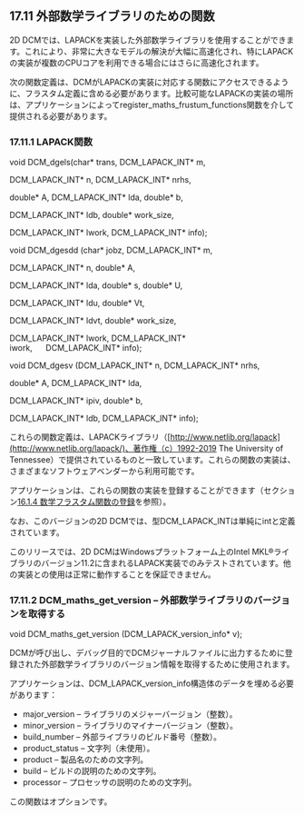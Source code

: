 ## 17.11 外部数学ライブラリのための関数

2D DCMでは、LAPACKを実装した外部数学ライブラリを使用することができます。これにより、非常に大きなモデルの解決が大幅に高速化され、特にLAPACKの実装が複数のCPUコアを利用できる場合にはさらに高速化されます。

次の関数定義は、DCMがLAPACKの実装に対応する関数にアクセスできるように、フラスタム定義に含める必要があります。比較可能なLAPACKの実装の場所は、アプリケーションによってregister_maths_frustum_functions関数を介して提供される必要があります。

### 17.11.1 LAPACK関数

void DCM\_dgels(char\* trans, DCM\_LAPACK\_INT\* m,

DCM\_LAPACK\_INT\* n, DCM\_LAPACK\_INT\* nrhs,

double\* A, DCM\_LAPACK\_INT\* lda, double\* b,

DCM\_LAPACK\_INT\* ldb, double\* work\_size,

DCM\_LAPACK\_INT\* lwork, DCM\_LAPACK\_INT\* info);

void DCM\_dgesdd (char\* jobz, DCM\_LAPACK\_INT\* m,

DCM\_LAPACK\_INT\* n, double\* A,

DCM\_LAPACK\_INT\* lda, double\* s, double\* U,

DCM\_LAPACK\_INT\* ldu, double\* Vt,

DCM\_LAPACK\_INT\* ldvt, double\* work\_size,

DCM\_LAPACK\_INT\* lwork, DCM\_LAPACK\_INT\* iwork,      DCM\_LAPACK\_INT\* info);

void DCM\_dgesv (DCM\_LAPACK\_INT\* n, DCM\_LAPACK\_INT\* nrhs,

double\* A, DCM\_LAPACK\_INT\* lda,

DCM\_LAPACK\_INT\* ipiv, double\* b,

DCM\_LAPACK\_INT\* ldb, DCM\_LAPACK\_INT\* info);

これらの関数定義は、LAPACKライブラリ（[http://www.netlib.org/lapack](http://www.netlib.org/lapack/)、著作権（c）1992-2019 The University of Tennessee）で提供されているものと一致しています。これらの関数の実装は、さまざまなソフトウェアベンダーから利用可能です。

アプリケーションは、これらの関数の実装を登録することができます（セクション[16.1.4 数学フラスタム関数の登録](16.1._Constructing_and_deleting_a_dimension_system.md)を参照）。

なお、このバージョンの2D DCMでは、型DCM\_LAPACK\_INTは単純にintと定義されています。

このリリースでは、2D DCMはWindowsプラットフォーム上のIntel MKL®ライブラリのバージョン11.2に含まれるLAPACK実装でのみテストされています。他の実装との使用は正常に動作することを保証できません。

### 17.11.2 DCM\_maths\_get\_version – 外部数学ライブラリのバージョンを取得する

void DCM\_maths\_get\_version (DCM\_LAPACK\_version\_info\* v);

DCMが呼び出し、デバッグ目的でDCMジャーナルファイルに出力するために登録された外部数学ライブラリのバージョン情報を取得するために使用されます。

アプリケーションは、DCM\_LAPACK\_version\_info構造体のデータを埋める必要があります：

- major\_version – ライブラリのメジャーバージョン（整数）。
- minor\_version – ライブラリのマイナーバージョン（整数）。
- build\_number – 外部ライブラリのビルド番号（整数）。
- product\_status – 文字列（未使用）。
- product – 製品名のための文字列。
- build – ビルドの説明のための文字列。
- processor – プロセッサの説明のための文字列。

この関数はオプションです。
